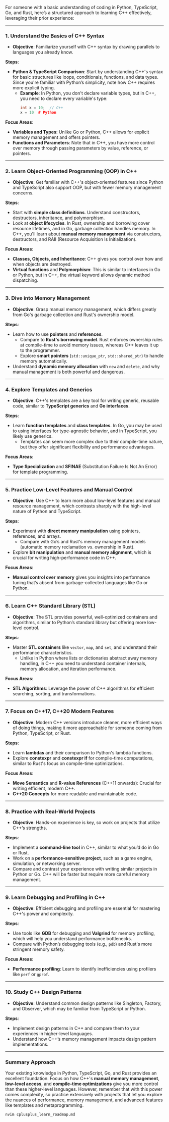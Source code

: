 For someone with a basic understanding of coding in Python, TypeScript, Go, and Rust, here’s a structured approach to learning C++ effectively, leveraging their prior experience:

---

### **1. Understand the Basics of C++ Syntax**
   - **Objective**: Familiarize yourself with C++ syntax by drawing parallels to languages you already know.
   
   **Steps**:
   - **Python & TypeScript Comparison**: Start by understanding C++'s syntax for basic structures like loops, conditionals, functions, and data types. Since you're familiar with Python’s simplicity, note how C++ requires more explicit typing.
     - **Example**: In Python, you don't declare variable types, but in C++, you need to declare every variable's type:
       ```cpp
       int x = 10;  // C++
       x = 10  # Python
       ```

   **Focus Areas**:
   - **Variables and Types**: Unlike Go or Python, C++ allows for explicit memory management and offers pointers.
   - **Functions and Parameters**: Note that in C++, you have more control over memory through passing parameters by value, reference, or pointers.

---

### **2. Learn Object-Oriented Programming (OOP) in C++**
   - **Objective**: Get familiar with C++'s object-oriented features since Python and TypeScript also support OOP, but with fewer memory management concerns.
   
   **Steps**:
   - Start with **simple class definitions**. Understand constructors, destructors, inheritance, and polymorphism.
   - Look at **object lifecycles**. In Rust, ownership and borrowing cover resource lifetimes, and in Go, garbage collection handles memory. In C++, you'll learn about **manual memory management** via constructors, destructors, and RAII (Resource Acquisition Is Initialization).
   
   **Focus Areas**:
   - **Classes, Objects, and Inheritance**: C++ gives you control over how and when objects are destroyed.
   - **Virtual functions** and **Polymorphism**: This is similar to interfaces in Go or Python, but in C++, the virtual keyword allows dynamic method dispatching.

---

### **3. Dive into Memory Management**
   - **Objective**: Grasp manual memory management, which differs greatly from Go's garbage collection and Rust's ownership model.
   
   **Steps**:
   - Learn how to use **pointers** and **references**.
     - Compare to **Rust's borrowing model**. Rust enforces ownership rules at compile-time to avoid memory issues, whereas C++ leaves it up to the programmer.
     - Explore **smart pointers** (`std::unique_ptr`, `std::shared_ptr`) to handle memory automatically.
   - Understand **dynamic memory allocation** with `new` and `delete`, and why manual management is both powerful and dangerous.

---

### **4. Explore Templates and Generics**
   - **Objective**: C++'s templates are a key tool for writing generic, reusable code, similar to **TypeScript generics** and **Go interfaces**.
   
   **Steps**:
   - Learn **function templates** and **class templates**. In Go, you may be used to using interfaces for type-agnostic behavior, and in TypeScript, you likely use generics.
     - Templates can seem more complex due to their compile-time nature, but they offer significant flexibility and performance advantages.
   
   **Focus Areas**:
   - **Type Specialization** and **SFINAE** (Substitution Failure Is Not An Error) for template programming.

---

### **5. Practice Low-Level Features and Manual Control**
   - **Objective**: Use C++ to learn more about low-level features and manual resource management, which contrasts sharply with the high-level nature of Python and TypeScript.
   
   **Steps**:
   - Experiment with **direct memory manipulation** using pointers, references, and arrays.
     - Compare with Go’s and Rust's memory management models (automatic memory reclamation vs. ownership in Rust).
   - Explore **bit manipulation** and **manual memory alignment**, which is crucial for writing high-performance code in C++.
   
   **Focus Areas**:
   - **Manual control over memory** gives you insights into performance tuning that’s absent from garbage-collected languages like Go or Python.

---

### **6. Learn C++ Standard Library (STL)**
   - **Objective**: The STL provides powerful, well-optimized containers and algorithms, similar to Python’s standard library but offering more low-level control.
   
   **Steps**:
   - Master **STL containers** like `vector`, `map`, and `set`, and understand their performance characteristics.
     - Unlike in Python where lists or dictionaries abstract away memory handling, in C++ you need to understand container internals, memory allocation, and iteration performance.
   
   **Focus Areas**:
   - **STL Algorithms**: Leverage the power of C++ algorithms for efficient searching, sorting, and transformations.

---

### **7. Focus on C++17, C++20 Modern Features**
   - **Objective**: Modern C++ versions introduce cleaner, more efficient ways of doing things, making it more approachable for someone coming from Python, TypeScript, or Rust.
   
   **Steps**:
   - Learn **lambdas** and their comparison to Python's lambda functions.
   - Explore **constexpr** and **constexpr if** for compile-time computations, similar to Rust's focus on compile-time optimizations.
   
   **Focus Areas**:
   - **Move Semantics** and **R-value References** (C++11 onwards): Crucial for writing efficient, modern C++.
   - **C++20 Concepts** for more readable and maintainable code.

---

### **8. Practice with Real-World Projects**
   - **Objective**: Hands-on experience is key, so work on projects that utilize C++’s strengths.
   
   **Steps**:
   - Implement a **command-line tool** in C++, similar to what you’d do in Go or Rust.
   - Work on a **performance-sensitive project**, such as a game engine, simulation, or networking server.
   - Compare and contrast your experience with writing similar projects in Python or Go. C++ will be faster but require more careful memory management.

---

### **9. Learn Debugging and Profiling in C++**
   - **Objective**: Efficient debugging and profiling are essential for mastering C++'s power and complexity.
   
   **Steps**:
   - Use tools like **GDB** for debugging and **Valgrind** for memory profiling, which will help you understand performance bottlenecks.
   - Compare with Python’s debugging tools (e.g., `pdb`) and Rust's more stringent memory safety.
   
   **Focus Areas**:
   - **Performance profiling**: Learn to identify inefficiencies using profilers like `perf` or `gprof`.

---

### **10. Study C++ Design Patterns**
   - **Objective**: Understand common design patterns like Singleton, Factory, and Observer, which may be familiar from TypeScript or Python.
   
   **Steps**:
   - Implement design patterns in C++ and compare them to your experiences in higher-level languages.
   - Understand how C++’s memory management impacts design pattern implementations.

---

### **Summary Approach**

Your existing knowledge in Python, TypeScript, Go, and Rust provides an excellent foundation. Focus on how C++'s **manual memory management**, **low-level access**, and **compile-time optimizations** give you more control than these higher-level languages. However, remember that with this power comes complexity, so practice extensively with projects that let you explore the nuances of performance, memory management, and advanced features like templates and metaprogramming.

```bash
nvim cplusplus_learn_roadmap.md
```
